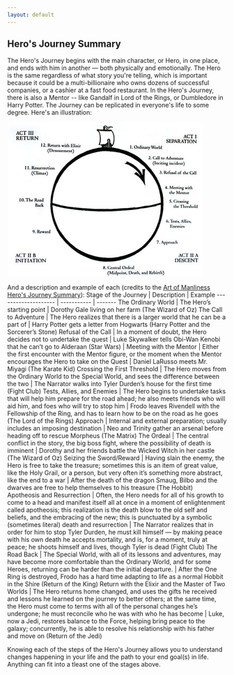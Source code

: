 ```yaml
---
layout: default
---
```


## Hero's Journey Summary
The Hero's Journey begins with the main character, or Hero, in one place, and ends with him in another — both physically and emotionally. The Hero is the same regardless of what story you're telling, which is important because it could be a multi-billionaire who owns dozens of successful companies, or a cashier at a fast food restaurant. In the Hero's Journey, there is also a Mentor -- like Gandalf in Lord of the Rings, or Dumbledore in Harry Potter. The Journey can be replicated in everyone's life to some degree. Here's an illustration:

![Hero's Journey](./images/vogsmall.jpg)

And a description and example of each (credits to the [Art of Manliness Hero's Journey Summary](https://www.artofmanliness.com/articles/heros-journey/)):
Stage of the Journey | Description | Example
-------------------- | ----------- | -------
The Ordinary World   | The Hero’s starting point | Dorothy Gale living on her farm (The Wizard of Oz)
The Call to Adventure | The Hero realizes that there is a larger world that he can be a part of | Harry Potter gets a letter from Hogwarts (Harry Potter and the Sorcerer’s Stone)
Refusal of the Call | In a moment of doubt, the Hero decides not to undertake the quest | Luke Skywalker tells Obi-Wan Kenobi that he can’t go to Alderaan (Star Wars) | Meeting with the Mentor | Either the first encounter with the Mentor figure, or the moment when the Mentor encourages the Hero to take on the Quest	| Daniel LaRusso meets Mr. Miyagi (The Karate Kid)
Crossing the First Threshold | The Hero moves from the Ordinary World to the Special World, and sees the difference between the two | The Narrator walks into Tyler Durden’s house for the first time (Fight Club)
Tests, Allies, and Enemies | The Hero begins to undertake tasks that will help him prepare for the road ahead; he also meets friends who will aid him, and foes who will try to stop him | Frodo leaves Rivendell with the Fellowship of the Ring, and has to learn how to be on the road as he goes (The Lord of the Rings)
Approach | Internal and external preparation; usually includes an imposing destination | Neo and Trinity gather an arsenal before heading off to rescue Morpheus (The Matrix)
The Ordeal | The central conflict in the story, the big boss fight, where the possibility of death is imminent | Dorothy and her friends battle the Wicked Witch in her castle (The Wizard of Oz)
Seizing the Sword/Reward | Having slain the enemy, the Hero is free to take the treasure; sometimes this is an item of great value, like the Holy Grail, or a person, but very often it’s something more abstract, like the end to a war	| After the death of the dragon Smaug, Bilbo and the dwarves are free to help themselves to his treasure (The Hobbit)
Apotheosis and Resurrection | Often, the Hero needs for all of his growth to come to a head and manifest itself all at once in a moment of enlightenment called apotheosis; this realization is the death blow to the old self and beliefs, and the embracing of the new; this is punctuated by a symbolic (sometimes literal) death and resurrection	| The Narrator realizes that in order for him to stop Tyler Durden, he must kill himself — by making peace with his own death he accepts mortality, and is, for a moment, truly at peace; he shoots himself and lives, though Tyler is dead (Fight Club)
The Road Back	| The Special World, with all of its lessons and adventures, may have become more comfortable than the Ordinary World, and for some Heroes, returning can be harder than the initial departure. | After the One Ring is destroyed, Frodo has a hard time adapting to life as a normal Hobbit in the Shire (Return of the King)
Return with the Elixir and the Master of Two Worlds | The Hero returns home changed, and uses the gifts he received and lessons he learned on the journey to better others; at the same time, the Hero must come to terms with all of the personal changes he’s undergone; he must reconcile who he was with who he has become | Luke, now a Jedi, restores balance to the Force, helping bring peace to the galaxy; concurrently, he is able to resolve his relationship with his father and move on (Return of the Jedi)

Knowing each of the steps of the Hero's Journey allows you to understand changes happening in your life and the path to your end goal(s) in life. Anything can fit into a tleast one of the stages above.